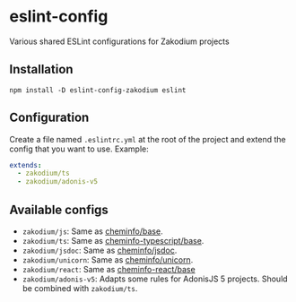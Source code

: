 # eslint-config

Various shared ESLint configurations for Zakodium projects

## Installation

```console
npm install -D eslint-config-zakodium eslint
```

## Configuration

Create a file named `.eslintrc.yml` at the root of the project and extend the
config that you want to use. Example:

```yaml
extends:
  - zakodium/ts
  - zakodium/adonis-v5
```

## Available configs

- `zakodium/js`: Same as [cheminfo/base](https://github.com/cheminfo/eslint-config/blob/main/base.js).
- `zakodium/ts`: Same as [cheminfo-typescript/base](https://github.com/cheminfo/eslint-config-cheminfo-typescript/blob/main/base.js).
- `zakodium/jsdoc`: Same as [cheminfo/jsdoc](https://github.com/cheminfo/eslint-config/blob/main/jsdoc.js).
- `zakodium/unicorn`: Same as [cheminfo/unicorn](https://github.com/cheminfo/eslint-config/blob/main/unicorn.js).
- `zakodium/react`: Same as [cheminfo-react/base](https://github.com/cheminfo/eslint-config-cheminfo-react/blob/main/base.js)
- `zakodium/adonis-v5`: Adapts some rules for AdonisJS 5 projects. Should be combined with `zakodium/ts`.
